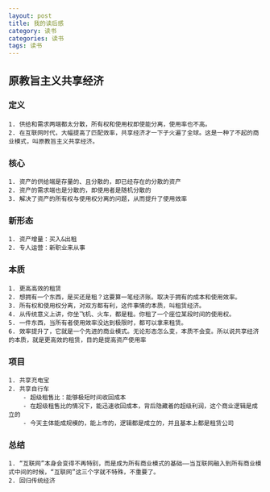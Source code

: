 ```yaml
---
layout: post
title: 我的读后感
category: 读书
categories: 读书
tags: 读书
---
```


## 原教旨主义共享经济
### 定义
	1. 供给和需求两端都太分散，所有权和使用权即使能分离，使用率也不高。
	2. 在互联网时代，大幅提高了匹配效率，共享经济才一下子火遍了全球。这是一种了不起的商业模式，叫原教旨主义共享经济。
### 核心
	1. 资产的供给端是存量的、且分散的，即已经存在的分散的资产
	2. 资产的需求端也是分散的，即使用者是随机分散的
	3. 解决了资产的所有权与使用权分离的问题，从而提升了使用效率
### 新形态
	1. 资产增量：买入&出租
	2. 专人运营：新职业来从事
### 本质
	1. 更高高效的租赁
	2. 想拥有一个东西，是买还是租？这要算一笔经济账。取决于拥有的成本和使用效率。		
	3. 所有权和使用权分离，对双方都有利，这件事情的本质，叫租赁经济。
	4. 从传统意义上讲，你坐飞机、火车，都是租。你租了一个座位某段时间的使用权。
	5. 一件东西，当所有者使用效率没达到极限时，都可以拿来租赁。
	6. 效率提升了，它就是一个先进的商业模式。无论形态怎么变，本质不会变。所以说共享经济的本质，就是更高效的租赁，目的是提高资产使用率
### 项目
	1. 共享充电宝
	2. 共享自行车
		- 超级租售比：能够极短时间收回成本
		- 在超级租售比的情况下，能迅速收回成本，背后隐藏着的超级利润，这个商业逻辑是成立的
		- 今天主体能成规模的，能上市的，逻辑都是成立的，并且基本上都是租赁公司
### 总结
	1. “互联网”本身会变得不再特别，而是成为所有商业模式的基础——当互联网融入到所有商业模式中间的时候，“互联网”这三个字就不特殊，不重要了。
	2. 回归传统经济
			
